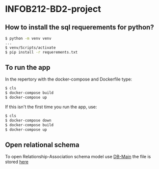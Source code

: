 # INFOB212-BD2-project

## How to install the sql requerements for python?
```bash
$ python -m venv venv
...
$ venv/Scripts/activate
$ pip install -r requerements.txt
```

## To run the app
In the repertory with the docker-compose and Dockerfile type:
```bash
$ cls
$ docker-compose build
$ docker-compose up
```
If this isn't the first time you run the app, use:
```bash
$ cls
$ docker-compose down 
$ docker-compose build 
$ docker-compose up
```

## Open relational schema
To open Relationship-Association schema model use [DB-Main](https://www.db-main.eu/getit/) the file is stored [here](./schema/conceptual-schema.lun)

